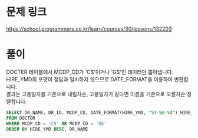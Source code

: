 # 문제 링크
https://school.programmers.co.kr/learn/courses/30/lessons/132203

# 풀이
DOCTER 테이블에서 MCDP_CD가 'CS'이거나 'GS'인 데이터만 뽑아냅니다.  
HIRE_YMD의 포맷이 정답과 일치하지 않으므로 DATE_FORMAT을 이용하여 변환합니다.  
결과는 고용일자를 기준으로 내림차순, 고용일자가 같다면 이름을 기준으로 오름차순 정렬합니다.

```sql
SELECT DR_NAME, DR_ID, MCDP_CD, DATE_FORMAT(HIRE_YMD, "%Y-%m-%d") HIRE_YMD
FROM DOCTOR
WHERE MCDP_CD = 'CS' OR MCDP_CD = 'GS'
ORDER BY HIRE_YMD DESC, DR_NAME
```